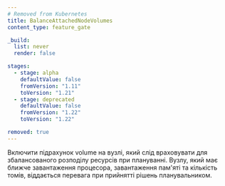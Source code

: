 ```yaml
---
# Removed from Kubernetes
title: BalanceAttachedNodeVolumes
content_type: feature_gate

_build:
  list: never
  render: false

stages:
  - stage: alpha 
    defaultValue: false
    fromVersion: "1.11"
    toVersion: "1.21"
  - stage: deprecated
    defaultValue: false
    fromVersion: "1.22"
    toVersion: "1.22"

removed: true
---
```

Включити підрахунок volume на вузлі, який слід враховувати для збалансованого розподілу ресурсів при плануванні. Вузлу, який має ближче завантаження процесора, завантаження пам'яті та кількість томів, віддається перевага при прийнятті рішень планувальником.
